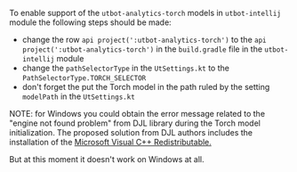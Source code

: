 To enable support of the `utbot-analytics-torch` models in `utbot-intellij` module the following steps should be made:

- change the row `api project(':utbot-analytics-torch')` to the `api project(':utbot-analytics-torch')` in the `build.gradle` file in the `utbot-intellij` module 
- change the `pathSelectorType` in the `UtSettings.kt` to the `PathSelectorType.TORCH_SELECTOR`
- don't forget the put the Torch model in the path ruled by the setting `modelPath` in the `UtSettings.kt`

NOTE: for Windows you could obtain the error message related to the "engine not found problem" from DJL library during the Torch model initialization.
The proposed solution from DJL authors includes the installation of the [Microsoft Visual C++ Redistributable.](https://docs.microsoft.com/en-us/cpp/windows/latest-supported-vc-redist?view=msvc-170)

But at this moment it doesn't work on Windows at all.
